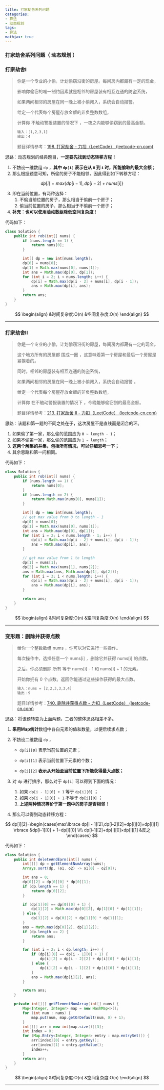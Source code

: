 ```yaml
---
title: 打家劫舍系列问题
categories:
- 算法
- 动态规划
tags:
- 算法
mathjax: true
---
```


### 打家劫舍系列问题（ 动态规划 ）

<!--more-->

### 打家劫舍Ⅰ

> 你是一个专业的小偷，计划偷窃沿街的房屋。每间房内都藏有一定的现金，
>
> 影响你偷窃的唯一制约因素就是相邻的房屋装有相互连通的防盗系统，
>
> 如果两间相邻的房屋在同一晚上被小偷闯入，系统会自动报警。
>
> 给定一个代表每个房屋存放金额的非负整数数组，
>
> 计算你 不触动警报装置的情况下 ，一夜之内能够偷窃到的最高金额。
>
> ```html
> 输入：[1,2,3,1]
> 输出：4
> ```
>
> 题目详情参考：[198. 打家劫舍 - 力扣（LeetCode） (leetcode-cn.com)](https://leetcode-cn.com/problems/house-robber/)

思路：动态规划的经典题目，**一定要先找到动态转移方程！**

1. 不妨设一维数组 `dp` ，**其中 `dp[i]` 表示在从 `0` 到 `i` 时，所能偷取的最大金额；**
2. 那么根据题意可知，所偷的房子不能相邻，因此得到如下转移方程：

$$
dp[i] = max\lbrace dp[i - 1],dp[i - 2] + nums[i] \rbrace
$$

3. 即在当前位置，有两种选择：
   1. 不偷当前位置的房子，那么相当于偷前一个房子；
   2. 偷当前位置的房子，那么相当于不偷前一个房子；
4. **补充：也可以使用滚动数组降低空间复杂度！**

代码如下：

```java
class Solution {
    public int rob(int[] nums) {
        if (nums.length == 1) {
            return nums[0];
        }

        int[] dp = new int[nums.length];
        dp[0] = nums[0];
        dp[1] = Math.max(nums[0], nums[1]);
        int ans = Math.max(dp[0], dp[1]);
        for (int i = 2; i < nums.length; i++) {
            dp[i] = Math.max(dp[i - 2] + nums[i], dp[i - 1]);
            ans = Math.max(dp[i], ans);
        }
        return ans;
    }
}
```

$$
\begin{align}
&时间复杂度:O(n)
&空间复杂度:O(n)
\end{align}
$$

----

### 打家劫舍Ⅱ

> 你是一个专业的小偷，计划偷窃沿街的房屋，每间房内都藏有一定的现金。
>
> 这个地方所有的房屋都 围成一圈 ，这意味着第一个房屋和最后一个房屋是紧挨着的。
>
> 同时，相邻的房屋装有相互连通的防盗系统，
>
> 如果两间相邻的房屋在同一晚上被小偷闯入，系统会自动报警 。
>
> 给定一个代表每个房屋存放金额的非负整数数组，
>
> 计算你 在不触动警报装置的情况下 ，今晚能够偷窃到的最高金额。
>
> 题目详情参考：[213. 打家劫舍 II - 力扣（LeetCode） (leetcode-cn.com)](https://leetcode-cn.com/problems/house-robber-ii/)

思路：该题和第一题的不同之处在于，这次房屋不是直线而是闭合的环。

1. 如果偷了第一家，那么偷的范围应为 `0 ~ length - 1`；
2. 如果不偷第一家，那么偷的范围应为 `1 ~ length`；
3. **这两个解集的并集，包括所有情况，可以仔细思考一下；**
4. 其余思路和第一问相同。

代码如下：

```java
class Solution {
    public int rob(int[] nums) {
        if (nums.length == 1) {
            return nums[0];
        }
        if (nums.length == 2) {
            return Math.max(nums[0], nums[1]);
        }

        int[] dp = new int[nums.length];
        // get max value from 0 to length - 1
        dp[0] = nums[0];
        dp[1] = Math.max(nums[0], nums[1]);
        int ans = Math.max(dp[0], dp[1]);
        for (int i = 2; i < nums.length - 1; i++) {
            dp[i] = Math.max(dp[i - 2] + nums[i], dp[i - 1]);
            ans = Math.max(dp[i], ans);
        }

        // get max value from 1 to length
        dp[1] = nums[1];
        dp[2] = Math.max(nums[1], nums[2]);
        ans = Math.max(ans, Math.max(dp[1], dp[2]));
        for (int i = 3; i < nums.length; i++) {
            dp[i] = Math.max(dp[i - 2] + nums[i], dp[i - 1]);
            ans = Math.max(dp[i], ans);
        }

        return ans;
    }
}
```
$$
\begin{align}
&时间复杂度:O(n)
&空间复杂度:O(n)
\end{align}
$$

----

### 变形题：删除并获得点数

> 给你一个整数数组 nums ，你可以对它进行一些操作。
>
> 每次操作中，选择任意一个 nums[i] ，删除它并获得 nums[i] 的点数。
>
> 之后，你必须删除 所有 等于 nums[i] - 1 和 nums[i] + 1 的元素。
>
> 开始你拥有 0 个点数。返回你能通过这些操作获得的最大点数。
>
> ```html
> 输入：nums = [2,2,3,3,3,4]
> 输出：9
> ```
>
> 题目详情参考：[740. 删除并获得点数 - 力扣（LeetCode） (leetcode-cn.com)](https://leetcode-cn.com/problems/delete-and-earn/)

思路：将该题转变为上面两题，二者的整体思路相差不多。

1. **采用Map统计**数组中各自元素的值和数量，以便后续求点数；

2. 不妨设二维数组 `dp` ，

   * `dp[i][0]` 表示当前位置的元素；

   * `dp[i][1]` 表示当前位置下元素的个数；
   * `dp[i][2]` **表示从开始至当前位置下所能获得最大点数；**

3. 对 `dp` 进行排序，那么对于 `dp[i]` 可以得到下面的情况：

   1. 如果 `dp[i - 1][0] + 1` 等于 `dp[i][0]` ；
   2. 如果 `dp[i - 1][0] + 1` 不等于 `dp[i][0]` ；
   3. **上述两种情况等价于第一题中的房子是否相邻！**

4. 那么可以得到动态转移方程：

$$
dp[i][2]=\begin{cases}max\lbrace dp[i - 1][2],dp[i-2][2]+dp[i][0]×dp[i][1] \rbrace &dp[i-1][0] + 1=dp[i][0] \\\\ dp[i-1][2]+dp[i][0]×dp[i][1] &反之\end{cases}
$$

代码如下：

```java
class Solution {
    public int deleteAndEarn(int[] nums) {
        int[][] dp = getElementNumArray(nums);
        Arrays.sort(dp, (o1, o2) -> o1[0] - o2[0]);

        int ans = 0;
        dp[0][2] = dp[0][0] * dp[0][1];
        if (dp.length == 1) {
            return dp[0][2];
        }

        if (dp[1][0] == dp[0][0] + 1) {
            dp[1][2] = Math.max(dp[0][2], dp[1][0] * dp[1][1]);
        } else {
            dp[1][2] = dp[0][2] + dp[1][0] * dp[1][1];
        }
        ans = Math.max(dp[0][2], dp[1][2]);
        if (dp.length == 2) {
            return ans;
        }

        for (int i = 2; i < dp.length; i++) {
            if (dp[i][0] == dp[i - 1][0] + 1) {
                dp[i][2] = dp[i - 2][2] + dp[i][0] * dp[i][1];
            } else {
                dp[i][2] = dp[i - 1][2] + dp[i][0] * dp[i][1];
            }
            ans = Math.max(dp[i][2], ans);
        }

        return ans;
    }

    private int[][] getElementNumArray(int[] nums) {
        Map<Integer, Integer> map = new HashMap<>();
        for (int num : nums) {
            map.put(num, map.getOrDefault(num, 0) + 1);
        }
        int[][] arr = new int[map.size()][3];
        int index = 0;
        for (Map.Entry<Integer, Integer> entry : map.entrySet()) {
            arr[index][0] = entry.getKey();
            arr[index][1] = entry.getValue();
            index++;
        }
        return arr;
    }
}
```
$$
\begin{align}
&时间复杂度:O(n)
&空间复杂度:O(n)
\end{align}
$$

---

